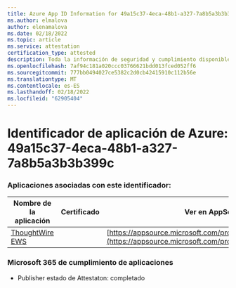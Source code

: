 ```yaml
---
title: Azure App ID Information for 49a15c37-4eca-48b1-a327-7a8b5a3b3b399c
ms.author: elmalova
author: elenamalova
ms.date: 02/18/2022
ms.topic: article
ms.service: attestation
certification_type: attested
description: Toda la información de seguridad y cumplimiento disponible para 49a15c37-4eca-48b1-a327-7a8b5a3b399c.
ms.openlocfilehash: 7af94c181a020ccc03766621bdd013fced052ff6
ms.sourcegitcommit: 777bb0494027ce5382c2d0cb42415910c112b56e
ms.translationtype: MT
ms.contentlocale: es-ES
ms.lasthandoff: 02/18/2022
ms.locfileid: "62905404"
---
```

# <a name="azure-app-id-49a15c37-4eca-48b1-a327-7a8b5a3b399c"></a>Identificador de aplicación de Azure: 49a15c37-4eca-48b1-a327-7a8b5a3b3b399c


### <a name="apps-associated-with-this-id"></a>Aplicaciones asociadas con este identificador:
| **Nombre de la aplicación** | **Certificado** | **Ver en AppSource** |
|--------------|---------------|-----------------------|
| [ThoughtWire EWS](https://docs.microsoft.com/microsoft-365-app-certification/forward/WA200003239) |  | [https://appsource.microsoft.com/product/office/WA200003239](https://appsource.microsoft.com/product/office/WA200003239) |

### <a name="microsoft-365-app-compliance-status"></a>Microsoft 365 de cumplimiento de aplicaciones
- Publisher estado de Attestaton: completado
